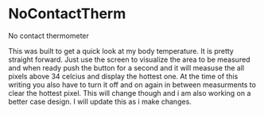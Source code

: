 # NoContactTherm
No contact thermometer

This was built to get a quick look at my body temperature. It is pretty straight forward. Just use the screen to visualize the area to be measured and when ready push the button for a second and it will measuse the all pixels above 34 celcius and display the hottest one. At the time of this writing you also have to turn it off and on again in between measurments to clear the hottest pixel. This will change though and i am also working on a better case design. I will update this as i make changes.
